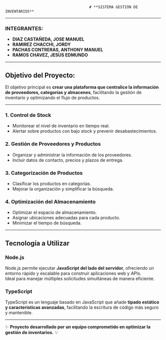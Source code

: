                                           # **SISTEMA GESTIÓN DE INVENTARIOS**

---

### **INTEGRANTES:**

- **DIAZ CASTAÑEDA, JOSE MANUEL**  
- **RAMIREZ CHACCHI, JORDY**  
- **PACHAS CONTRERAS, ANTHONY MANUEL**  
- **RAMOS CHAVEZ, JESUS EDMUNDO**  

---

## **Objetivo del Proyecto:**

El objetivo principal es **crear una plataforma que centralice la información de proveedores, categorías y almacenes**, facilitando la gestión de inventario y optimizando el flujo de productos.

---

### **1. Control de Stock**  
- Monitorear el nivel de inventario en tiempo real.  
- Alertar sobre productos con bajo stock y prevenir desabastecimientos.

### **2. Gestión de Proveedores y Productos**  
- Organizar y administrar la información de los proveedores.  
- Incluir datos de contacto, precios y plazos de entrega.

### **3. Categorización de Productos**  
- Clasificar los productos en categorías.  
- Mejorar la organización y simplificar la búsqueda.

### **4. Optimización del Almacenamiento**  
- Optimizar el espacio de almacenamiento.  
- Asignar ubicaciones adecuadas para cada producto.  
- Minimizar el tiempo de búsqueda.

---

## **Tecnología a Utilizar**

### **Node.js**  
Node.js permite ejecutar **JavaScript del lado del servidor**, ofreciendo un entorno rápido y escalable para construir aplicaciones web y APIs.  
Ideal para manejar múltiples solicitudes simultáneas de manera eficiente.

### **TypeScript**  
TypeScript es un lenguaje basado en JavaScript que añade **tipado estático y características avanzadas**, facilitando la escritura de código más seguro y mantenible.

---

✨ **Proyecto desarrollado por un equipo comprometido en optimizar la gestión de inventarios.** ✨


